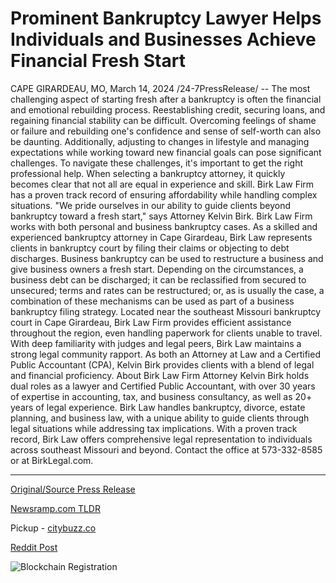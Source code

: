 # Prominent Bankruptcy Lawyer Helps Individuals and Businesses Achieve Financial Fresh Start

CAPE GIRARDEAU, MO, March 14, 2024 /24-7PressRelease/ -- The most challenging aspect of starting fresh after a bankruptcy is often the financial and emotional rebuilding process. Reestablishing credit, securing loans, and regaining financial stability can be difficult. Overcoming feelings of shame or failure and rebuilding one's confidence and sense of self-worth can also be daunting. Additionally, adjusting to changes in lifestyle and managing expectations while working toward new financial goals can pose significant challenges.  To navigate these challenges, it's important to get the right professional help. When selecting a bankruptcy attorney, it quickly becomes clear that not all are equal in experience and skill. Birk Law Firm has a proven track record of ensuring affordability while handling complex situations.  "We pride ourselves in our ability to guide clients beyond bankruptcy toward a fresh start," says Attorney Kelvin Birk.   Birk Law Firm works with both personal and business bankruptcy cases. As a skilled and experienced bankruptcy attorney in Cape Girardeau, Birk Law represents clients in bankruptcy court by filing their claims or objecting to debt discharges.   Business bankruptcy can be used to restructure a business and give business owners a fresh start. Depending on the circumstances, a business debt can be discharged; it can be reclassified from secured to unsecured; terms and rates can be restructured; or, as is usually the case, a combination of these mechanisms can be used as part of a business bankruptcy filing strategy.  Located near the southeast Missouri bankruptcy court in Cape Girardeau, Birk Law Firm provides efficient assistance throughout the region, even handling paperwork for clients unable to travel. With deep familiarity with judges and legal peers, Birk Law maintains a strong legal community rapport.   As both an Attorney at Law and a Certified Public Accountant (CPA), Kelvin Birk provides clients with a blend of legal and financial proficiency.  About Birk Law Firm Attorney Kelvin Birk holds dual roles as a lawyer and Certified Public Accountant, with over 30 years of expertise in accounting, tax, and business consultancy, as well as 20+ years of legal experience. Birk Law handles bankruptcy, divorce, estate planning, and business law, with a unique ability to guide clients through legal situations while addressing tax implications. With a proven track record, Birk Law offers comprehensive legal representation to individuals across southeast Missouri and beyond. Contact the office at 573-332-8585 or at BirkLegal.com. 

---

[Original/Source Press Release](https://www.24-7pressrelease.com/press-release/509214/prominent-bankruptcy-lawyer-helps-individuals-and-businesses-achieve-financial-fresh-start)
                    

[Newsramp.com TLDR](https://newsramp.com/curated-news/birk-law-firm-offers-expert-legal-and-financial-guidance-for-bankruptcy-recovery/3267b81a41cc354ae84cd2a833bfb356) 


Pickup - [citybuzz.co](https://citybuzz.co/2024/03/14/bankruptcy-attorney-kelvin-birk-guides-clients-towards-financial-fresh-start)
 



[Reddit Post](https://www.reddit.com/r/Business_NewsRamp/comments/1befe7s/birk_law_firm_offers_expert_legal_and_financial/) 



![Blockchain Registration](https://cdn.newsramp.app/24-7PressRelease/qrcode/243/14/barn0L5f.webp)